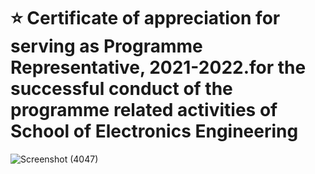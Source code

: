 # :star: Certificate of appreciation for serving as Programme Representative, 2021-2022.for the successful conduct of the programme related activities of School of Electronics Engineering 

![Screenshot (4047)](https://user-images.githubusercontent.com/107871742/185593827-a02a59d5-0088-4889-b4d3-c8135a846ab6.png)
